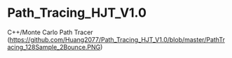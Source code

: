 # Path_Tracing_HJT_V1.0
C++/Monte Carlo Path Tracer
(https://github.com/Huang2077/Path_Tracing_HJT_V1.0/blob/master/PathTracing_128Sample_2Bounce.PNG)
